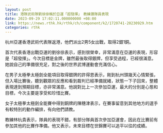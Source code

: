 ```yaml
---
layout: post
title: 港隊武術隊劉徐徐稱於亞運「超發揮」　教練讚隊員表現
date: 2023-09-29 17:02:11.000000000 +08:00
link: https://news.rthk.hk/rthk/ch/component/k2/1720741-20230929.htm
categories: rthk
---
```


杭州亞運香港武術代表隊返港，他們派出2男5女出戰，取得2銀1銅。

首次代表香港出戰亞運的劉徐徐表示，感到很榮幸，非常滿意在亞運的表現，形容是「超發揮」。今次目標是金牌，雖然最後取得銀牌，但享受過程，已經很滿意。她說自己的準備很充足，對之後的世界武博運動會充滿信心。

在男子太極拳太極劍全能項目取得銀牌的許得恩表示，剛到杭州頭幾天心情緊張，但入場比賽後，聽到觀眾的反應和看到裁判已經準備就緒，狀態一下子回來，整體表現達到預期目標，亦非常滿意。他說對比上一次參加亞運，最大的分別是心態和目標，今次主要是享受和珍惜比賽。

女子太極拳太極劍全能賽中得到銅牌的陳穗津表示，在賽事留意到其他地方的選手有較特別的動作編排，有向他們請教。

教練林杭貴表示，隊員的表現不錯，有部分隊員首次參加亞運會，因此在比賽前有參加其他的比賽作準備。他又表示，未來目標在世錦賽可以追平以往的成績。
